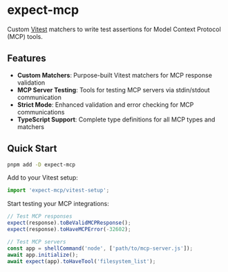 # expect-mcp

Custom [Vitest](https://vitest.dev/) matchers to write test assertions for Model Context Protocol (MCP) tools.

## Features

- **Custom Matchers**: Purpose-built Vitest matchers for MCP response validation
- **MCP Server Testing**: Tools for testing MCP servers via stdin/stdout communication
- **Strict Mode**: Enhanced validation and error checking for MCP communications
- **TypeScript Support**: Complete type definitions for all MCP types and matchers

## Quick Start

```bash
pnpm add -D expect-mcp
```

Add to your Vitest setup:

```ts
import 'expect-mcp/vitest-setup';
```

Start testing your MCP integrations:

```ts
// Test MCP responses
expect(response).toBeValidMCPResponse();
expect(response).toHaveMCPError(-32602);

// Test MCP servers
const app = shellCommand('node', ['path/to/mcp-server.js']);
await app.initialize();
await expect(app).toHaveTool('filesystem_list');
```